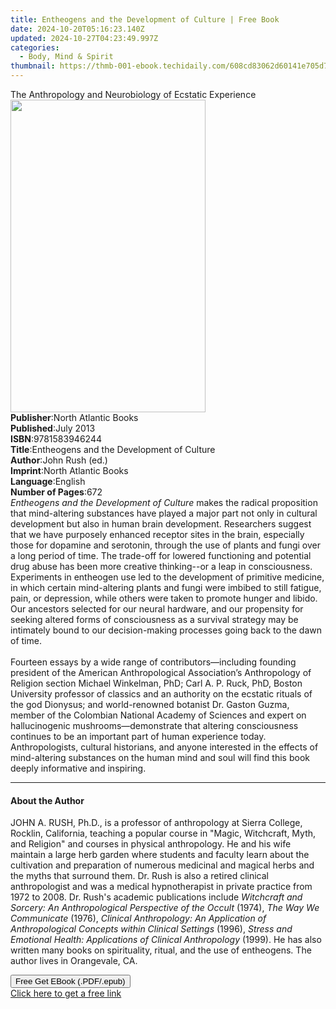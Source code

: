```yaml
---
title: Entheogens and the Development of Culture | Free Book
date: 2024-10-20T05:16:23.140Z
updated: 2024-10-27T04:23:49.997Z
categories:
  - Body, Mind & Spirit
thumbnail: https://thmb-001-ebook.techidaily.com/608cd83062d60141e705d785bba58f0c181f54fe7b88dbdf50442eed94e88ab3.jpg
---
```

<main id="book-container">
  <div class="flex flex-col">
    <div class="book-brief flex-1 py-6 px-4 sm:p-6 md:py-10 md:px-8">
      <!-- brief-->
      <div class="book-brief-main">
        The Anthropology and Neurobiology of Ecstatic Experience
      </div>
    </div>
    <div
      class="book-meta-info flex-1 grid gap-4 col-start-1 col-end-3 row-start-1 sm:mb-6 sm:grid-cols-4 lg:gap-6 lg:col-start-2 lg:row-end-6 lg:row-span-6 lg:mb-0"
    >
      <div
        class="book-meta-info-left place-content-center mt-4 p-4 text-sm leading-6 col-start-2 col-span-2 dark:text-slate-400"
      >
        <img
          class="w-full h-500 object-cover rounded-lg sm:h-255 sm:col-span-2 lg:col-span-full"
          src="https://img-001-ebook.techidaily.com/174b60d747a386bf1a31a6859e8059fe04daf886aeff33f2f57ca0c40073366e.jpg"
          alt=""
          width="312"
          height="500"
        />
      </div>
      <div
        class="book-meta-info-right mt-2 col-start-1 row-start-2 col-span-3 self-center"
      >
        <!-- meta data  -->
        <div class="flex flex-col px-4 md:px-8">
          <div class="flex-1">
            <strong>Publisher</strong>:<span class="px-2"
              >North Atlantic Books</span
            >
          </div>
          <div class="flex-1">
            <strong>Published</strong>:<span class="px-2">July 2013</span>
          </div>
          <div class="flex-1">
            <strong>ISBN</strong>:<span class="px-2">9781583946244</span>
          </div>
          <div class="flex-1">
            <strong>Title</strong>:<span class="px-2"
              >Entheogens and the Development of Culture</span
            >
          </div>
          <div class="flex-1">
            <strong>Author</strong>:<span class="px-2">John Rush (ed.)</span>
          </div>
          <div class="flex-1">
            <strong>Imprint</strong>:<span class="px-2"
              >North Atlantic Books</span
            >
          </div>
          <div class="flex-1">
            <strong>Language</strong>:<span class="px-2">English</span>
          </div>
          <div class="flex-1">
            <strong>Number of Pages</strong>:<span class="px-2">672</span>
          </div>
        </div>
      </div>
    </div>
    <div class="book-description flex-1 py-6 px-4 sm:p-6 md:py-10 md:px-8">
      <div class="book-description-main">
        <div accordion-content="" id="description">
          <i>Entheogens and the Development of Culture </i>makes the radical
          proposition that mind-altering substances have played a major part not
          only in cultural development but also in human brain development.
          Researchers suggest that we have purposely enhanced receptor sites in
          the brain, especially those for dopamine and serotonin, through the
          use of plants and fungi over a long period of time. The trade-off for
          lowered functioning and potential drug abuse has been more creative
          thinking--or a leap in consciousness. Experiments in entheogen use led
          to the development of primitive medicine, in which certain
          mind-altering plants and fungi were imbibed to still fatigue, pain, or
          depression, while others were taken to promote hunger and libido. Our
          ancestors selected for our neural hardware, and our propensity for
          seeking altered forms of consciousness as a survival strategy may be
          intimately bound to our decision-making processes going back to the
          dawn of time.<br /><br />Fourteen essays by a wide range of
          contributors—including founding president of the American
          Anthropological Association’s Anthropology of Religion section Michael
          Winkelman, PhD; Carl A. P. Ruck, PhD, Boston University professor of
          classics and an authority on the ecstatic rituals of the god Dionysus;
          and world-renowned botanist Dr. Gaston Guzma, member of the Colombian
          National Academy of Sciences and expert on hallucinogenic
          mushrooms—demonstrate that altering consciousness continues to be an
          important part of human experience today. Anthropologists, cultural
          historians, and anyone interested in the effects of mind-altering
          substances on the human mind and soul will find this book deeply
          informative and inspiring.
        </div>
        <div class="accordion-fader"></div>
      </div>
    </div>
    <div class="book-excerpts flex-1 py-6 px-4 sm:p-6 md:py-10 md:px-8">
      <!-- excerpts-->
      <div class="book-excerpts-main">
        <hr />
        <h4 class="placeholder placeholder-heading">
          <span>About the Author</span>
        </h4>
        <p>
          JOHN A. RUSH, Ph.D., is a professor of anthropology at Sierra College,
          Rocklin, California, teaching a popular course in "Magic, Witchcraft,
          Myth, and Religion" and courses in physical anthropology. He and his
          wife maintain a large herb garden where students and faculty learn
          about the cultivation and preparation of numerous medicinal and
          magical herbs and the myths that surround them. Dr. Rush is also a
          retired clinical anthropologist and was a medical hypnotherapist in
          private practice from 1972 to 2008. Dr. Rush's academic publications
          include
          <i
            >Witchcraft and Sorcery: An Anthropological Perspective of the
            Occult</i
          >
          (1974), <i>The Way We Communicate </i>(1976),
          <i
            >Clinical Anthropology: An Application of Anthropological Concepts
            within Clinical Settings</i
          >
          (1996),
          <i
            >Stress and Emotional Health: Applications of Clinical
            Anthropology</i
          >
          (1999). He has also written many books on spirituality, ritual, and
          the use of entheogens. The author lives in Orangevale, CA.
        </p>
      </div>
    </div>
    <div
      class="book-about-author flex-1 py-6 px-4 sm:p-6 md:py-10 md:px-8"
    ></div>
    <div class="book-free-get flex-1 py-6 px-4 sm:p-6 md:py-10 md:px-8">
      <button
        id="btn-free-get"
        class="bg-blue-500 hover:bg-blue-700 text-white font-bold py-2 px-4 rounded"
      >
        Free Get EBook (.PDF/.epub)
      </button>
      <div id="countdown-display" class="px-2 text-lg mt-2"></div>
      <a
        id="free-link"
        class="hidden bg-blue-500 hover:bg-blue-700 text-white font-bold py-2 px-4 rounded"
        href="https://www.ebooks.com/en-us/book/1111018/entheogens-and-the-development-of-culture/john-rush/"
        target="_blank"
        >Click here to get a free link</a
      >
    </div>
    <script>
      let countdownTime = 0;
      let countdownInterval = null;
      document
        .getElementById('btn-free-get')
        .addEventListener('click', startCountdown);
      function startCountdown() {
        countdownTime = new Date().getTime() + 60000 * 3;
        countdownInterval = setInterval(updateCountdown, 1000);
        document.getElementById('btn-free-get').disabled = true;
        document
          .getElementById('btn-free-get')
          .classList.add('bg-gray-500', 'cursor-not-allowed');
      }
      function updateCountdown() {
        let currentTime = new Date().getTime();
        let timeLeft = countdownTime - currentTime;
        let secondsLeft = Math.floor(timeLeft / 1000);
        document.getElementById('countdown-display').innerHTML =
          `Remaining time: ${secondsLeft} seconds.`;
        if (secondsLeft <= 0) {
          clearInterval(countdownInterval);
          document.getElementById('btn-free-get').classList.add('hidden');
          document.getElementById('free-link').classList.remove('hidden');
          document.getElementById('countdown-display').innerHTML = '';
        }
      }
    </script>
  </div>
</main>

<ins class="adsbygoogle"
      style="display:block"
      data-ad-client="ca-pub-7571918770474297"
      data-ad-slot="8358498916"
      data-ad-format="auto"
      data-full-width-responsive="true"></ins>
    